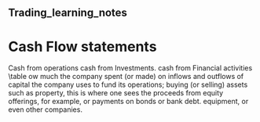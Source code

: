 ## Trading_learning_notes
# Cash Flow statements
Cash from operations      cash from Investments.                                cash from Financial activities
\table 
                          ow much the company spent (or made) on               inflows and outflows of capital the company uses to fund its operations; 
                          buying (or selling) assets such as property,         this is where one sees the proceeds from equity offerings, for example, or payments on bonds or bank debt.
                           equipment, or even other companies.
                         
